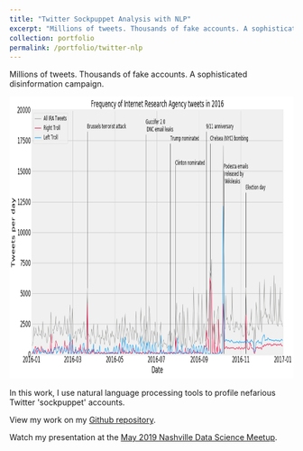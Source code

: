 ```yaml
---
title: "Twitter Sockpuppet Analysis with NLP"
excerpt: "Millions of tweets. Thousands of fake accounts. A sophisticated disinformation campaign."
collection: portfolio
permalink: /portfolio/twitter-nlp
---
```

Millions of tweets. Thousands of fake accounts. A sophisticated disinformation campaign.  

<img src="../images/twitter_timeline.png" width="800" height="500" title="Tracking the frequency and timing of Twitter sockpuppet account tweets.">

In this work, I use natural language processing tools to profile nefarious Twitter 'sockpuppet' accounts.

View my work on my [Github repository](https://github.com/gcdunn/twitter-sockpuppet-nlp).

Watch my presentation at the [May 2019 Nashville Data Science Meetup](https://www.youtube.com/watch?v=UhyIM19DcT4&feature=youtu.be&ab_channel=DataScienceNashville).